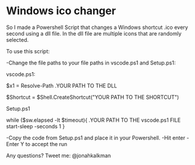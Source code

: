 # Windows ico changer

So I made a Powershell Script that changes a Windows shortcut .ico every second using a dll file. In the dll file are multiple icons that are randomly selected. 

To use this script:

-Change the file paths to your file paths in vscode.ps1 and Setup.ps1:

vscode.ps1:

$x1 = Resolve-Path .YOUR PATH TO THE DLL

$Shortcut = $Shell.CreateShortcut("YOUR PATH TO THE SHORTCUT")

Setup.ps1

while ($sw.elapsed -lt $timeout){
  .YOUR PATH TO THE vscode.ps1 FILE
  start-sleep -seconds 1
}

-Copy the code from Setup.ps1 and place it in your Powershell.
-Hit enter
-Enter Y to accept the run


Any questions? Tweet me: @jonahkalkman
